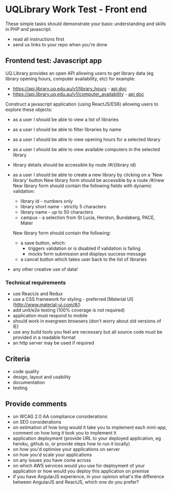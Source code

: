 # UQLibrary Work Test - Front end

These simple tasks should demonstrate your basic understanding and skills in PHP and javascript.

- read all instructions first
- send us links to your repo when you're done

## Frontend test: Javascript app

UQ Library provides an open API allowing users to get library data (eg library opening hours, computer availability, etc) for example:
 - https://api.library.uq.edu.au/v1/library_hours - [api doc](https://github.com/uqlibrary/work-test-fe/blob/master/api/library_hours.md)
 - https://api.library.uq.edu.au/v1/computer_availability - [api doc](https://github.com/uqlibrary/work-test-fe/blob/master/api/computers_availability.md)
 
Construct a javascript application (using ReactJS/ES6) allowing users to explore these objects:

- as a user I should be able to view a list of libraries 
- as a user I should be able to filter libraries by name
- as a user I should be able to view opening hours for a selected library
- as a user I should be able to view available computers in the selected library

- library details should be accessible by route /#/{library id}
- as a user I should be able to create a new library by clicking on a 'New library' button
  New library form should be accessible by a route /#/new
  New library form should contain the following fields with dynamic validation:
  - library id - numbers only
  - library short name - strictly 5 characters 
  - library name - up to 50 characters
  - campus - a selection from St Lucia, Herston, Bundaberg, PACE, Mater 
  
  New library form should contain the following:
  - a save button, which:
    - triggers validation or is disabled if validation is failing
    -  mocks form submission and displays success message
  - a cancel button which takes user back to the list of libraries

- any other creative use of data!

### Technical requirements

- use ReactJs and Redux
- use a CSS framework for styling - preferred [Material UI] (http://www.material-ui.com/#/)
- add unit/e2e testing (100% coverage is not required)
- application must respond to mobile
- should work in evergreen browsers (don't worry about old versions of IE)
- use any build tools you feel are necessary but all source code must be provided in a readable format
- an http server may be used if required

## Criteria

- code quality
- design, layout and usability
- documentation 
- testing

## Provide comments 

- on WCAG 2.0 AA compliance considerations
- on SEO considerations
- on estimation of how long would it take you to implement each mini-app, comment on how long it took you to implement it
- application deployment (provide URL to your deployed application, eg heroku, github io, or provide steps how to run it locally)
- on how you'd optimise your applications on server
- on how you'd scale your applications
- on any issues you have come across
- on which AWS services would you use for deployment of your application or how would you deploy this application on premise 
- if you have AngularJS experience, in your opinion what's the difference between AngularJS and ReactJS, which one do you prefer? 
 


